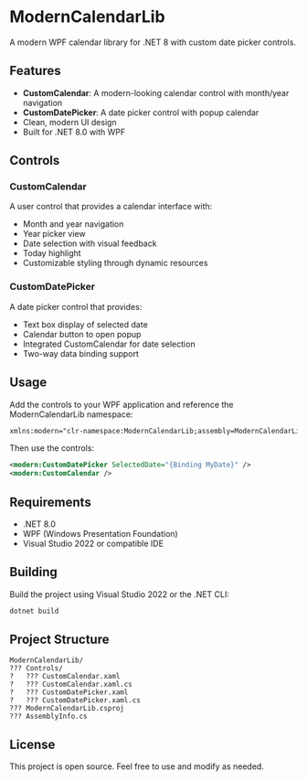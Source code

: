 # ModernCalendarLib

A modern WPF calendar library for .NET 8 with custom date picker controls.

## Features

- **CustomCalendar**: A modern-looking calendar control with month/year navigation
- **CustomDatePicker**: A date picker control with popup calendar
- Clean, modern UI design
- Built for .NET 8.0 with WPF

## Controls

### CustomCalendar
A user control that provides a calendar interface with:
- Month and year navigation
- Year picker view
- Date selection with visual feedback
- Today highlight
- Customizable styling through dynamic resources

### CustomDatePicker
A date picker control that provides:
- Text box display of selected date
- Calendar button to open popup
- Integrated CustomCalendar for date selection
- Two-way data binding support

## Usage

Add the controls to your WPF application and reference the ModernCalendarLib namespace:

```xml
xmlns:modern="clr-namespace:ModernCalendarLib;assembly=ModernCalendarLib"
```

Then use the controls:

```xml
<modern:CustomDatePicker SelectedDate="{Binding MyDate}" />
<modern:CustomCalendar />
```

## Requirements

- .NET 8.0
- WPF (Windows Presentation Foundation)
- Visual Studio 2022 or compatible IDE

## Building

Build the project using Visual Studio 2022 or the .NET CLI:

```bash
dotnet build
```

## Project Structure

```
ModernCalendarLib/
??? Controls/
?   ??? CustomCalendar.xaml
?   ??? CustomCalendar.xaml.cs
?   ??? CustomDatePicker.xaml
?   ??? CustomDatePicker.xaml.cs
??? ModernCalendarLib.csproj
??? AssemblyInfo.cs
```

## License

This project is open source. Feel free to use and modify as needed.